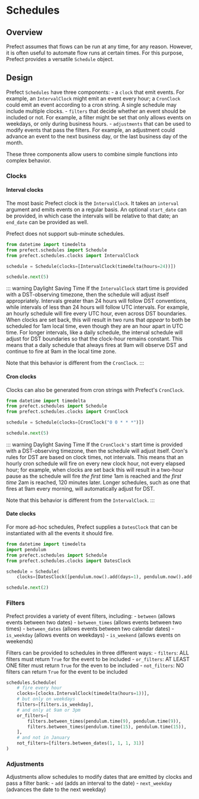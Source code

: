 # Schedules

## Overview

Prefect assumes that flows can be run at any time, for any reason. However, it is often useful to automate flow runs at certain times. For this purpose, Prefect provides a versatile `Schedule` object.

## Design

Prefect `Schedules` have three components: - a `clock` that emit events. For example, an `IntervalClock` might emit an event every hour; a `CronClock` could emit an event according to a cron string. A single schedule may include multiple clocks. - `filters` that decide whether an event should be included or not. For example, a filter might be set that only allows events on weekdays, or only during business hours. - `adjustments` that can be used to modify events that pass the filters. For example, an adjustment could advance an event to the next business day, or the last business day of the month.

These three components allow users to combine simple functions into complex behavior.

### Clocks

#### Interval clocks

The most basic Prefect clock is the `IntervalClock`. It takes an `interval` argument and emits events on a regular basis. An optional `start_date` can be provided, in which case the intervals will be relative to that date; an `end_date` can be provided as well.

Prefect does not support sub-minute schedules.

```python
from datetime import timedelta
from prefect.schedules import Schedule
from prefect.schedules.clocks import IntervalClock

schedule = Schedule(clocks=[IntervalClock(timedelta(hours=24))])

schedule.next(5)
```

::: warning Daylight Saving Time
If the `IntervalClock` start time is provided with a DST-observing timezone, then the schedule will adjust itself appropriately. Intervals greater than 24 hours will follow DST conventions, while intervals of less than 24 hours will follow UTC intervals. For example, an hourly schedule will fire every UTC hour, even across DST boundaries. When clocks are set back, this will result in two runs that _appear_ to both be scheduled for 1am local time, even though they are an hour apart in UTC time. For longer intervals, like a daily schedule, the interval schedule will adjust for DST boundaries so that the clock-hour remains constant. This means that a daily schedule that always fires at 9am will observe DST and continue to fire at 9am in the local time zone.

Note that this behavior is different from the `CronClock`.
:::

#### Cron clocks

Clocks can also be generated from cron strings with Prefect's `CronClock`.

```python
from datetime import timedelta
from prefect.schedules import Schedule
from prefect.schedules.clocks import CronClock

schedule = Schedule(clocks=[CronClock("0 0 * * *")])

schedule.next(5)
```

::: warning Daylight Saving Time
If the `CronClock's` start time is provided with a DST-observing timezone, then the schedule will adjust itself. Cron's rules for DST are based on clock times, not intervals. This means that an hourly cron schedule will fire on every new clock hour, not every elapsed hour; for example, when clocks are set back this will result in a two-hour pause as the schedule will fire _the first time_ 1am is reached and _the first time_ 2am is reached, 120 minutes later. Longer schedules, such as one that fires at 9am every morning, will automatically adjust for DST.

Note that this behavior is different from the `IntervalClock`.
:::

#### Date clocks

For more ad-hoc schedules, Prefect supplies a `DatesClock` that can be instantiated with all the events it should fire.

```python
from datetime import timedelta
import pendulum
from prefect.schedules import Schedule
from prefect.schedules.clocks import DatesClock

schedule = Schedule(
    clocks=[DatesClock([pendulum.now().add(days=1), pendulum.now().add(days=2)])])

schedule.next(2)
```

### Filters

Prefect provides a variety of event filters, including:
    - `between` (allows events between two dates)
    - `between_times` (allows events between two times)
    - `between_dates` (allows events between two calendar dates)
    - `is_weekday` (allows events on weekdays)
    - `is_weekend` (allows events on weekends)

Filters can be provided to schedules in three different ways:
    - `filters`: ALL filters must return `True` for the event to be included
    - `or_filters`: AT LEAST ONE filter must return `True` for the even to be included
    - `not_filters`: NO filters can return `True` for the event to be included

```python
schedules.Schedule(
    # fire every hour
    clocks=[clocks.IntervalClock(timedelta(hours=1))],
    # but only on weekdays
    filters=[filters.is_weekday],
    # and only at 9am or 3pm
    or_filters=[
        filters.between_times(pendulum.time(9), pendulum.time(9)),
        filters.between_times(pendulum.time(15), pendulum.time(15)),
    ],
    # and not in January
    not_filters=[filters.between_dates(1, 1, 1, 31)]
)
```

### Adjustments

Adjustments allow schedules to modify dates that are emitted by clocks and pass a filter bank:
    - `add` (adds an interval to the date)
    - `next_weekday` (advances the date to the next weekday)
